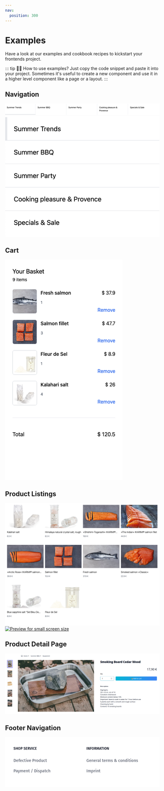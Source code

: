 ```yaml
---
nav:
  position: 300
---
```


# Examples

Have a look at our examples and cookbook recipes to kickstart your frontends project.

::: tip 🙋‍♀️ How to use examples?
Just copy the code snippet and paste it into your project. Sometimes it's useful to create a new component and use it in a higher level component like a page or a layout.
:::

## Navigation

<a href="./navigation/">

<img src="./navigation/simple-navigation-md.png" alt="Preview for medium screen size" class="hidden sm:block border-1 border-gray-200 rounded-md shadow-md hover:shadow-xl hover:scale-105 transform duration-300" />

<img src="./navigation/simple-navigation-sm.png" alt="Preview for small screen size" class="sm:hidden border-1 border-gray-200 rounded-md shadow-md hover:shadow-xl hover:scale-105 transform duration-300" />

</a>

## Cart

<a href="./cart/">

<img src="./cart/simple-cart-md.png" alt="Preview for medium screen size" class="mx-auto block max-h-150 border-1 border-gray-200 rounded-md shadow-md hover:shadow-xl hover:scale-105 transform duration-300" />

</a>

## Product Listings

<a href="./listing/">

<img src="./listing/condensed-listing-md.png" alt="Preview for medium screen size" class="hidden sm:block border-1 border-gray-200 rounded-md shadow-md hover:shadow-xl hover:scale-105 transform duration-300" />

<img src="./listing/condensed-listing-sm.png" alt="Preview for small screen size" class="sm:hidden border-1 border-gray-200 rounded-md shadow-md hover:shadow-xl hover:scale-105 transform duration-300" />

</a>

## Product Detail Page

<a href="./product-detail-page/">
  <img src="./product-detail-page/pdp-simple-example.png" alt="Preview for medium screen size" class="mx-auto block max-h-150 border-1 border-gray-200 rounded-md shadow-md hover:shadow-xl hover:scale-105 transform duration-300" />
</a>

## Footer Navigation

<a href="./footer-navigation/">
  <img src="./footer-navigation/footer-navigation-md.png" alt="Preview for medium screen size" class="hidden sm:block border-1 border-gray-200 rounded-md shadow-md hover:shadow-xl hover:scale-105 transform duration-300" />
</a>
